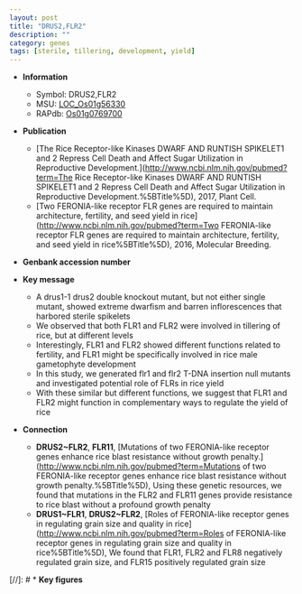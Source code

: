 ```yaml
---
layout: post
title: "DRUS2,FLR2"
description: ""
category: genes
tags: [sterile, tillering, development, yield]
---
```


* **Information**  
    + Symbol: DRUS2,FLR2  
    + MSU: [LOC_Os01g56330](http://rice.uga.edu/cgi-bin/ORF_infopage.cgi?orf=LOC_Os01g56330)  
    + RAPdb: [Os01g0769700](http://rapdb.dna.affrc.go.jp/viewer/gbrowse_details/irgsp1?name=Os01g0769700)  

* **Publication**  
    + [The Rice Receptor-like Kinases DWARF AND RUNTISH SPIKELET1 and 2 Repress Cell Death and Affect Sugar Utilization in Reproductive Development.](http://www.ncbi.nlm.nih.gov/pubmed?term=The Rice Receptor-like Kinases DWARF AND RUNTISH SPIKELET1 and 2 Repress Cell Death and Affect Sugar Utilization in Reproductive Development.%5BTitle%5D), 2017, Plant Cell.
    + [Two FERONIA-like receptor FLR genes are required to maintain architecture, fertility, and seed yield in rice](http://www.ncbi.nlm.nih.gov/pubmed?term=Two FERONIA-like receptor FLR genes are required to maintain architecture, fertility, and seed yield in rice%5BTitle%5D), 2016, Molecular Breeding.

* **Genbank accession number**  

* **Key message**  
    + A drus1-1 drus2 double knockout mutant, but not either single mutant, showed extreme dwarfism and barren inflorescences that harbored sterile spikelets
    + We observed that both FLR1 and FLR2 were involved in tillering of rice, but at different levels
    + Interestingly, FLR1 and FLR2 showed different functions related to fertility, and FLR1 might be specifically involved in rice male gametophyte development
    + In this study, we generated flr1 and flr2 T-DNA insertion null mutants and investigated potential role of FLRs in rice yield
    + With these similar but different functions, we suggest that FLR1 and FLR2 might function in complementary ways to regulate the yield of rice

* **Connection**  
    + __DRUS2~FLR2__, __FLR11__, [Mutations of two FERONIA-like receptor genes enhance rice blast resistance without growth penalty.](http://www.ncbi.nlm.nih.gov/pubmed?term=Mutations of two FERONIA-like receptor genes enhance rice blast resistance without growth penalty.%5BTitle%5D),  Using these genetic resources, we found that mutations in the FLR2 and FLR11 genes provide resistance to rice blast without a profound growth penalty
    + __DRUS1~FLR1__, __DRUS2~FLR2__, [Roles of FERONIA-like receptor genes in regulating grain size and quality in rice](http://www.ncbi.nlm.nih.gov/pubmed?term=Roles of FERONIA-like receptor genes in regulating grain size and quality in rice%5BTitle%5D),  We found that FLR1, FLR2 and FLR8 negatively regulated grain size, and FLR15 positively regulated grain size

[//]: # * **Key figures**  


